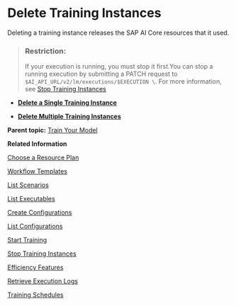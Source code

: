<!-- loio612ce172e609432a840a22eb211ecf7b -->

# Delete Training Instances

Deleting a training instance releases the SAP AI Core resources that it used.

> ### Restriction:  
> If your execution is running, you must stop it first.You can stop a running execution by submitting a PATCH request to `$AI_API_URL/v2/lm/executions/$EXECUTION \`. For more information, see [Stop Training Instances](stop-training-instances-3d85344.md)

-   **[Delete a Single Training Instance](delete-a-single-training-instance-dd71f16.md "")**  

-   **[Delete Multiple Training Instances](delete-multiple-training-instances-c1c3cc3.md "")**  


**Parent topic:** [Train Your Model](train-your-model-a9ceb06.md "You execute a training workflow to train your AI learning model.")

**Related Information**  


[Choose a Resource Plan](choose-a-resource-plan-57f4f19.md "You can configure SAP AI Core to use different infrastructure resources for different tasks, based on demand. SAP AI Core provides several preconfigured infrastructure bundles called “resource plans” for this purpose.")

[Workflow Templates](workflow-templates-83523ab.md "Here, you can find a minimal workflow example template, that can be adapted to meet the requirements of your workflow.")

[List Scenarios](list-scenarios-deedde5.md "")

[List Executables](list-executables-80895a4.md "")

[Create Configurations](create-configurations-884ae34.md "")

[List Configurations](list-configurations-8074b2a.md "")

[Start Training](start-training-54b44e4.md "")

[Stop Training Instances](stop-training-instances-3d85344.md "")

[Efficiency Features](efficiency-features-4cb76f7.md "Discover features of the SAP AI Core runtime that improve efficiency and help manage resource consumption.")

[Retrieve Execution Logs](retrieve-execution-logs-fbc55d3.md "Information about API processing and metrics, are stored and accessed in the deployment and execution logs.")

[Training Schedules](training-schedules-2b702f8.md "")

